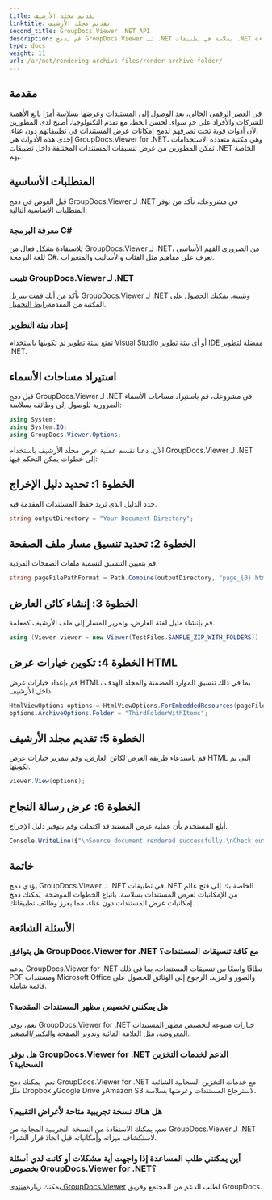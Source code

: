 ```yaml
---
title: تقديم مجلد الأرشيف
linktitle: تقديم مجلد الأرشيف
second_title: GroupDocs.Viewer .NET API
description: قم بدمج GroupDocs.Viewer لـ .NET بسلاسة في تطبيقات .NET الخاصة بك للحصول على إمكانات عرض المستندات وعرضها بكفاءة.
type: docs
weight: 11
url: /ar/net/rendering-archive-files/render-archive-folder/
---
```

## مقدمة
في العصر الرقمي الحالي، يعد الوصول إلى المستندات وعرضها بسلاسة أمرًا بالغ الأهمية للشركات والأفراد على حدٍ سواء. لحسن الحظ، مع تقدم التكنولوجيا، أصبح لدى المطورين الآن أدوات قوية تحت تصرفهم لدمج إمكانات عرض المستندات في تطبيقاتهم دون عناء. إحدى هذه الأدوات هي GroupDocs.Viewer for .NET، وهي مكتبة متعددة الاستخدامات تمكن المطورين من عرض تنسيقات المستندات المختلفة داخل تطبيقات .NET الخاصة بهم.
## المتطلبات الأساسية
قبل الغوص في دمج GroupDocs.Viewer لـ .NET في مشروعك، تأكد من توفر المتطلبات الأساسية التالية:
### معرفة البرمجة C#
للاستفادة بشكل فعال من GroupDocs.Viewer لـ .NET، من الضروري الفهم الأساسي للغة البرمجة C#. تعرف على مفاهيم مثل الفئات والأساليب والمتغيرات.
### تثبيت GroupDocs.Viewer لـ .NET
تأكد من أنك قمت بتنزيل GroupDocs.Viewer لـ .NET وتثبيته. يمكنك الحصول على المكتبة من المقدمة[رابط التحميل](https://releases.groupdocs.com/viewer/net/).
### إعداد بيئة التطوير
تمتع ببيئة تطوير تم تكوينها باستخدام Visual Studio أو أي بيئة تطوير IDE مفضلة لتطوير .NET.

## استيراد مساحات الأسماء
قبل دمج GroupDocs.Viewer لـ .NET في مشروعك، قم باستيراد مساحات الأسماء الضرورية للوصول إلى وظائفه بسلاسة:
```csharp
using System;
using System.IO;
using GroupDocs.Viewer.Options;
```

الآن، دعنا نقسم عملية عرض مجلد الأرشيف باستخدام GroupDocs.Viewer لـ .NET إلى خطوات يمكن التحكم فيها:
## الخطوة 1: تحديد دليل الإخراج
حدد الدليل الذي تريد حفظ المستندات المقدمة فيه.
```csharp
string outputDirectory = "Your Document Directory";
```
## الخطوة 2: تحديد تنسيق مسار ملف الصفحة
قم بتعيين التنسيق لتسمية ملفات الصفحات الفردية.
```csharp
string pageFilePathFormat = Path.Combine(outputDirectory, "page_{0}.html");
```
## الخطوة 3: إنشاء كائن العارض
قم بإنشاء مثيل لفئة العارض، وتمرير المسار إلى ملف الأرشيف كمعلمة.
```csharp
using (Viewer viewer = new Viewer(TestFiles.SAMPLE_ZIP_WITH_FOLDERS))
```
## الخطوة 4: تكوين خيارات عرض HTML
قم بإعداد خيارات عرض HTML، بما في ذلك تنسيق الموارد المضمنة والمجلد الهدف داخل الأرشيف.
```csharp
HtmlViewOptions options = HtmlViewOptions.ForEmbeddedResources(pageFilePathFormat);
options.ArchiveOptions.Folder = "ThirdFolderWithItems";
```
## الخطوة 5: تقديم مجلد الأرشيف
قم باستدعاء طريقة العرض لكائن العارض، وقم بتمرير خيارات عرض HTML التي تم تكوينها.
```csharp
viewer.View(options);
```
## الخطوة 6: عرض رسالة النجاح
أبلغ المستخدم بأن عملية عرض المستند قد اكتملت وقم بتوفير دليل الإخراج.
```csharp
Console.WriteLine($"\nSource document rendered successfully.\nCheck output in {outputDirectory}.");
```

## خاتمة
يؤدي دمج GroupDocs.Viewer لـ .NET في تطبيقات .NET الخاصة بك إلى فتح عالم من الإمكانيات لعرض المستندات بسلاسة. باتباع الخطوات الموضحة، يمكنك دمج إمكانيات عرض المستندات دون عناء، مما يعزز وظائف تطبيقاتك.
## الأسئلة الشائعة
### هل يتوافق GroupDocs.Viewer for .NET مع كافة تنسيقات المستندات؟
يدعم GroupDocs.Viewer for .NET نطاقًا واسعًا من تنسيقات المستندات، بما في ذلك PDF ومستندات Microsoft Office والصور والمزيد. الرجوع إلى الوثائق للحصول على قائمة شاملة.
### هل يمكنني تخصيص مظهر المستندات المقدمة؟
نعم، يوفر GroupDocs.Viewer for .NET خيارات متنوعة لتخصيص مظهر المستندات المعروضة، مثل العلامة المائية وتدوير الصفحة والتكبير/التصغير.
### هل يوفر GroupDocs.Viewer for .NET الدعم لخدمات التخزين السحابية؟
نعم، يمكنك دمج GroupDocs.Viewer for .NET مع خدمات التخزين السحابية الشائعة مثل Dropbox وGoogle Drive وAmazon S3 لاسترجاع المستندات وعرضها بسلاسة.
### هل هناك نسخة تجريبية متاحة لأغراض التقييم؟
نعم، يمكنك الاستفادة من النسخة التجريبية المجانية من GroupDocs.Viewer لـ .NET لاستكشاف ميزاته وإمكانياته قبل اتخاذ قرار الشراء.
### أين يمكنني طلب المساعدة إذا واجهت أية مشكلات أو كانت لدي أسئلة بخصوص GroupDocs.Viewer for .NET؟
 يمكنك زيارة[منتدى GroupDocs.Viewer](https://forum.groupdocs.com/c/viewer/9) لطلب الدعم من المجتمع وفريق GroupDocs.